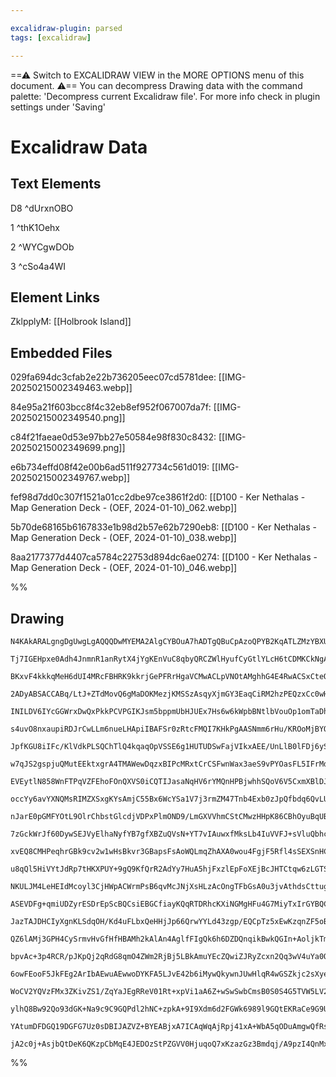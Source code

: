 ```yaml
---

excalidraw-plugin: parsed
tags: [excalidraw]

---
```

==⚠  Switch to EXCALIDRAW VIEW in the MORE OPTIONS menu of this document. ⚠== You can decompress Drawing data with the command palette: 'Decompress current Excalidraw file'. For more info check in plugin settings under 'Saving'


# Excalidraw Data

## Text Elements
D8 ^dUrxnOBO

1 ^thK1Oehx

2 ^WYCgwDOb

3 ^cSo4a4WI

## Element Links
ZklpplyM: [[Holbrook Island]]

## Embedded Files
029fa694dc3cfab2e22b736205eec07cd5781dee: [[IMG-20250215002349463.webp]]

84e95a21f603bcc8f4c32eb8ef952f067007da7f: [[IMG-20250215002349540.png]]

c84f21faeae0d53e97bb27e50584e98f830c8432: [[IMG-20250215002349699.png]]

e6b734effd08f42e00b6ad511f927734c561d019: [[IMG-20250215002349767.webp]]

fef98d7dd0c307f1521a01cc2dbe97ce3861f2d0: [[D100 - Ker Nethalas - Map Generation Deck - (OEF, 2024-01-10)_062.webp]]

5b70de68165b6167833e1b98d2b57e62b7290eb8: [[D100 - Ker Nethalas - Map Generation Deck - (OEF, 2024-01-10)_038.webp]]

8aa2177377d4407ca5784c22753d894dc6ae0274: [[D100 - Ker Nethalas - Map Generation Deck - (OEF, 2024-01-10)_046.webp]]

%%
## Drawing
```compressed-json
N4KAkARALgngDgUwgLgAQQQDwMYEMA2AlgCYBOuA7hADTgQBuCpAzoQPYB2KqATLZMzYBXUtiRoIACyhQ4zZAHoFAc0JRJQgEYA6bGwC2CgF7N6hbEcK4OCtptbErHALRY8RMpWdx8Q1TdIEfARcZgRmBShcZQUebQAObQBmGjoghH0EDihmbgBtcDBQMBKIEm4IAAYAYX0AVSEyelSSyFhECsJ9aKR+UsxuZwA2SoBWBIAWSoBGSqSJ+Mr4iemA

Tj7IGEHpxe0Adh4JnmnR1anRytX4jYgKEnVuC8qbyQRCZWlHyufCyGtlYLcH6tCDMKCkNgAawQ1TY+DYpAq4OszDguEC2RapU0uGwkOUEKEHGIsPhiIkyI4qPRWSgWMgADNCPh8ABlWCAiSSXEaQL00HgqEIADq90k3GmNzBEOh7JgnPQgg8/MJHw44VyaElvwgbDR2DUWy13xuhOJ6uYmtQHCELKlCAQxG4B1GixujBY7C4aFWe3dTFYnAAcpwx

BKxvF4kkkqMeH6dUI4MRcFBHRK9kkrjGePFRrHgaVCMwACLpVNOtAMghhG4E4RwACSxCteQAujdNMJiQBRYKZbIt9s6ogcSHcG124dsPFptDgoQIG5M4JNioIIaaDMTBAMhnEJYMo4Ib6aIa4YijabTBmrONb7CjIbTfdrfnMdziVAFVpgbU/6a/EOIKEMSWAVAAWlQS7kJkq5oBO+BSlEUBCFaECIMSIHKPy2AQnA462vghQAL59MUhYVugwiQt

2ADyABSACCABq/LtJ+ZTdMovQ6gMaDOKMezjKMSSzAsqyXjmGY3EaqCiRM2hzPEQzxCc0wHEJf6lHcxAPGgExTNoEwjJcqxjJcolzC8bwfHS+mGcZMyrE+EyjBMoknDc/wKgWAiCtCpIIki5BUmiGJ0h2uL4maJJwkFFIhdS4X8subIchx3LYLyPEgtKQqirp4pakhMoIHKCqgnC5SmsIaoahKNx6rihrhr5EAxRaVoIfas68Dwol8DqHqBt6cmV

INILDV6IYcGGWrxDwQxPkkPCVPGIKJsm5bppmUbHJUEx7Hs6w6kWpbBNtlbVouOp1omTaDh2XbEL2GS0o9w4gWO8GETc8IzpR843SCy4IHB6AMjuVzEHsxD7tgSRrQyJzHLgMzYNgPDEJoCC+mISTKdeWOVG+H75L8v4bGAzgAa0QGFqBfHoOBAw3LhercOR/TcKp2gjHs8RHa6yyHPMVMQLJvP8zGx0E0MpyPuLOl6agV4C3zezTDwPAXCMPCrD

s4uvO8nxaupiRDJrCwLLm6nueLHApiIBAFSr0zRtcFMQI7KHkPgAASNmm6rHu/KROoMjBYOUd1Opgk7aEYY4HDYSRZGnZREDMQAKkMACK/ss/hNzsZ0XE5dz/GzIkh2LZU8v9SsIxDDJ2wLNoknTFMzkCzmUY3MrRVyfEqz7EkmsjJGJyRp7ILG7Z3DuaP9cTBJXdCdrq9eSnCoKVbcbqZcItDGLcf+TCcXkuglJJbS/I4nid3EoFV/QIlYV30uz

JpfKGU8iIFc/KlVdkPLSQChTlQ4kqaqOpVSSE6g1HUTUDSwFajVIkxAEE/UnLlB0lFDj6ySP6T0nBnRmWISNGac1VarGcivU4J0NpJhTL1dSu1sxRiWhMG4Z0yy9SrPgGst1CSNmbPkemkBOwYNev2HI4i/pfQIjg0o/1oSA1IAuL+K5M7xFwLgY4R1x6wwMmtPAglliYzjCJYgI8JjEGwGeY8cYJikwIJ+b8rQwG/kAjwxmEFMCsTZnhTmXsmbr

w7qJS2gspjuQMutEEktxgrA4TMAWewDqzxBIPcMRxtCrCSFwnWax3aeS9vPYOasFL5IFrMde6T+oOydn7EBEoPaNN9gQQOJs7IhwJmHNOhQuZlEzgABXoPQfAqwiD+zYvADiXQej8iZsMdy+xOF3hUjUsBEtnSXm0F3Ba6kTgHWmC3HU2S0CiT2IpfqhMtZTEWHmay3TuAxiSMkHM8ssz104dvAEn42p5QCpfYKKIP6Ykio/GKL9QWhRpBCiO39I

EVEytlN858WnFTPqVZFEhoFOnQXVS0iCQTIJasaNqHV6rYMQnHPBjwhhSQoV6V5CxmXBlDJ+A2GZta+huJtFhlE2FXEWsddJQkeElj4ZRARQiQR3VER9EEUiex9nevIz6o4lG0pBKo3qQMtHRwqKMTclRiDrlUvLU8pyBbRgQNMTQ0MeCaEEuuZ1BwzIIE0PEVxCoPElC8TTHxp0/ESHAlsIJHM0Bc0gEzfq7zTnj1Em8gmhxRji1kitOIbkVqI1

occYy6avYXNQMsRIMZXSxgKYsAmjC55Bx6WcYSa1V7j3rmZM47Tnb4Exb0zJpQfbdq6QvLUodWjhxBlHcGsdcrIVQhUJOWEIADJKEM8oEgRkACVMCkG7AAcUhAAaVmR0CQCzuJLMGJPPmzkzg9yjEsftOz+Ly3efMRllt0lOREgPMUXw2rlJ6U8P5PkSpChhQlMF8KIo6gftFZ6EHr7v2gylJF6UUX/z5GB6EvbtlArKuhvFVUCWwNqvA6lqtGr6

nJarE0pGMFYOtL9OlrChbstGlcdjVDPxPlmOND9/LmGXVVhmCStCMwzHHpK86CBhOyuBqUBVD0NXKuejI9VaA2wKK1TSv6041HcANYi7RFRxqrCrEMM49ikjYCrJoHgCBtabgKatUYDpsCmIvDU81gDQRk00xTLxtMSgSLKKG9AaMUpTpjsx2dCcF1ZGTthSN+EaUrqKBnCCkJ8BwB8DAAAsie+Z5dL38UzJUfZZkT4toMrmHWrd+LuWuZvOYZwu

7zGckWrJf60DywSEJVyElhaNyfYB7gfXBZuQVsN+YT7vIAuwxfMksLb4IuVVFJ+sVluQbhclLRP8KqooAei4BPXKPYogYRxUxGVRkcY9sslqCKXoPNBRmdpQwi9XSf3IaAYWVah/b9khHBuMSkfATZS5CExCdY5mEy7tXNENOlKi6/Drq1hEcpzToWVUvTVQOFTKjFESDyHkf2cJNAQihKgBszB8DWGIK2Vs/I9XqM0cZo1Ehli41GPo68IwkiaA

xvEQ8CMHPeqhrGBk9cv2w1wHsBkvr3GBapsFsAoWQLmqZhAXA0wou4FgjF5Rfl4sSEXSnHCwS0slAnRl4CmdiAAA02AAEcABi9AYCEAAEIu4ADLEH9oe3AbujAu8wEYIQRWy6LJuMs2MRkdZrUrRcPMykzkJMGKPR5uY8xuQsr+wq3B8kd1mPk9SQl0kuWeSO1WCe1rjQKacRa/VpI6nm0CRbiG35Qb27Bjb0KQU7dWzBkGaHf4YaysdxbuHFu4u

u8qQl5HiVYtJdRp7tHKXPUY+9gQ9KfQrR2AdYy7HuA5hjFxzlEpFoXEjBcJHTCtqw6zLGTSfLkcybk+j4R9Ysdfhx2pvjnItjtpt9ExsbhAKztwPJoauDBANgMsAyMcFWCEMeBeEkLjHsJoPZnsAgKntzlcAyA+gge5DwEruTP+KrsGsBOFjrmQdBAbpzuATqh9nOonIlkuiltqulmug7nUKQJgBwLRN7rRNHhSFgKPpXKgAJCsEZMpK6GMLQjEh

NKULJM4LeHEIdMcoyl3CjHWpACWrmPsB6qvMcJNjXsHLzAcOngTFbGsA0u3jvAthdsCttugAAMTTD2reH3wD4IZD5Ia96fzGYHZQI3Yz5nYqHgKyhXaVSL70ZEpWgPbr6yR8YY6/5iIgERzRbaq+Ja4VC4ApAvaYJvaxYfb76oDHSnL56GxA4jTF5dalBTQcqzSfjHLqSnBrBPq8Ko4yrf6qbSJAFKqlACrCbCoMLOTrzbIjhgG76QH6b6oaIKZt

ASEVDFg+qmiUDZyrESDrEpScBQCsiEBGCfiayKQqRTDRhcKXiNGMgHFu4G7MiyTxIrGYBQCMREDKCjSQE7iSGQAehQDmAEAfHvDfFQAcxswHG4AgRMDTplGQAIjvAgQEDbFvFrEbHt5CDgmbrhDHGfhGa6ownDoVL7KjA8GZYUiSCHrTC0QICSCsw6ilziFolx6DCZhVJDBHCxIiQ5juwvHPrSFDCKSv6ckVpxhLAEyF4qztwnx0KLS8YrSqQWE9

JazTAJDHCIyXgnKLSdqOH/Kd4uFLbxQeHHjJp66QrwYYLd43zgp/EQCpTz5xEwKzqnZF5oBRECg4qxH4q3Z+DL5JFUbNQb5pE/73SZH/4MGG65Ehr5ESC4CjC+mvYr7ME9SUR7DuSnAny1GTR/akLzT6EMC5kg5X4+gzCckjyLTSbSrQH9HYiAFvQE5ZGP6Co7R0IRhayaygHRm6oLFs7LHQA7HoDmmwJbGDkQDDkgwHFHEnHF4Va3LfDjyLBRiH

QZ6lAMj3GPH4CySrmvHvGfHfHBAMh2kAlAn4AglfFIgQk6h6DZDQnqikBwkQGIn+AoljkTmlC4BYlsA4msAzlzhLHaYIDEkqnJBkk27pz24VDCgACa1QygFAxYtEmgYh18qxrJjWZk+wlsq0Jygkms2yskt4FWIklstCOwl4J8HpJaBMchBSEmEk6SA0txUgDaxeQpBMbkXc3cywawD+H5ThBpLp4GAREA7hppJSvhUK/hbhPeu2wRY+LIjpPpER

bpvAc+3p4RCR/pJKpQj2qRdG8qmO4ZWm2RjBj5LBkAmuYEcZQwiZJRyZcxn2Qq3wV4uYa0O5hZwOZ+beOZwOoO80j4WZU8VZvRNZgi/ZuO6mjZEZ0OT+QqomC0KkZZC0XZumU4AMhmAFjJY59BI5FAqJPSEAuVk52Q05pxapcOAu8pbkEkT6652QDx+gTx42JcEh55B5vx/IJ57g7Vl5xc15UJMJD5RuFluopASJjs+ABVFQxVH5X5P5eJmV7OhJ

6owFEooF5JkFEg2ArIbAEwuAEwwoDYKFA5LJvE42b6iMywQkywnJUwHlqR4wGSZkjc2sXyewHlJashFwtWVwIkZw6S2yY2FKCQeYBscwrklwCOIGzhQlrhxpol4lokkllpz8IlNpKG+2SlmlcNIokR6lE+RG8RIIcC92gZKC+lbUSmxloWkcZlI1eR1lEWGJJN2+pREBTlEoT4msHkpwp+ZsBZzRxZrREoXJZmvo/JPRsmaO4VT0gxDZwBKZsVLZ

WoCV2YQVzFMx3ZKivZS1/ZqYaJEgRReV01Rt+xpVi1aA6Z+wSwSwbCmsB0S0S4G5TVW5LV2VbxvVEgh5x5TAgJPV+5fVOEg1955ljU41L5U1Y5xtIIn52JuJf5qABJROq1rFWoG1Nu4AQEOuuW7ILCISpQ6gb0FQyYpAY4fQDAhACAFA3ufhVpIl7hu4TdiuFd2AIg4UDYqY+g7IpU3eYlcwElrd7dtIndGQtdUl9dMlGNfepQbdpAHdXdbu4+FU

ylhQ8Bw92Qo93dGK+Na9c9C9GQPdl2hNC+zpkA+9I9Xdm6d2FGWk6989l9GQtEKRaCe9G9UAW9buLtzVvWQ9D9m9i9U5ltckq599B9+gBVXt6APtWIYDj9296I7x89bAFArw542tcDADGQ3YxIjEyDqDIQmc6IEIUEb9/9H9XdeDJD2ccyFQMUsD74EILIju4YNF7Jn6jKGk8sFdjDcI+A0Fzo402gOsnJy0q04joDRgbABgBdTRBAC4QIGsRFYF

YAtumDFDGQ19DGFG7Uz0sDBIJAZVZ+BYEABjxA7ICAqWqAjRpj41xA+WbA5qODuAmgwQfRsta9ZjiGQy3ucImcpAygOIAAFAYtQLwOpGE6E6gMRQAJT8g4nKC2joh0OBO4AhOIyRMZO8BZOxPLrgVkPhRH3QjP2AmcBdRlH2lRw4mgTjUW7Ro6hZAuNuN61sxEBWPJ2QCOyZAtNIJYkjj4lLHpa6iaAABWCA2AOQrIjscADjTjjsrjMtcqfwEzhA

jA2c0j+AsjbQtDeK6QKzpCbMqE4JEDOzStPZGVV0HjuqoQ7xKzazGz3Bmdqj/A9pzI4QnMxEIAxEQAA=
```
%%